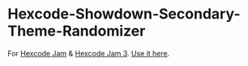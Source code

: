 # Hexcode-Showdown-Secondary-Theme-Randomizer
For [Hexcode Jam](https://itch.io/jam/hexcode-showdown-jam) & [Hexcode Jam 3](https://itch.io/jam/hexcode-jam-3).
[Use it here](https://hexcodeshowdown.github.io/).
